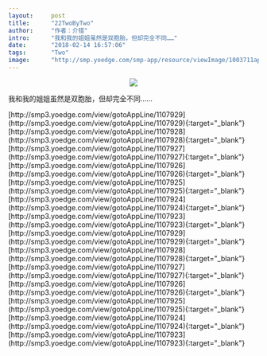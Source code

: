 ```yaml
---
layout:     post
title:      "22TwoByTwo"
author:     "作者：介错"
intro:      "我和我的姐姐虽然是双胞胎，但却完全不同……"
date:       "2018-02-14 16:57:06"
tags:       "Two"
image:      "http://smp.yoedge.com/smp-app/resource/viewImage/1003711appline.png"
---
```

<div style="text-align: center">
<p><img src="http://smp.yoedge.com/smp-app/resource/viewImage/1003711appline.png"/></p>
</div>
<p class="post-meta">
<span>我和我的姐姐虽然是双胞胎，但却完全不同……</span>
</p>
[http://smp3.yoedge.com/view/gotoAppLine/1107929](http://smp3.yoedge.com/view/gotoAppLine/1107929){:target="_blank"}
[http://smp3.yoedge.com/view/gotoAppLine/1107928](http://smp3.yoedge.com/view/gotoAppLine/1107928){:target="_blank"}
[http://smp3.yoedge.com/view/gotoAppLine/1107927](http://smp3.yoedge.com/view/gotoAppLine/1107927){:target="_blank"}
[http://smp3.yoedge.com/view/gotoAppLine/1107926](http://smp3.yoedge.com/view/gotoAppLine/1107926){:target="_blank"}
[http://smp3.yoedge.com/view/gotoAppLine/1107925](http://smp3.yoedge.com/view/gotoAppLine/1107925){:target="_blank"}
[http://smp3.yoedge.com/view/gotoAppLine/1107924](http://smp3.yoedge.com/view/gotoAppLine/1107924){:target="_blank"}
[http://smp3.yoedge.com/view/gotoAppLine/1107923](http://smp3.yoedge.com/view/gotoAppLine/1107923){:target="_blank"}
[http://smp3.yoedge.com/view/gotoAppLine/1107929](http://smp3.yoedge.com/view/gotoAppLine/1107929){:target="_blank"}
[http://smp3.yoedge.com/view/gotoAppLine/1107928](http://smp3.yoedge.com/view/gotoAppLine/1107928){:target="_blank"}
[http://smp3.yoedge.com/view/gotoAppLine/1107927](http://smp3.yoedge.com/view/gotoAppLine/1107927){:target="_blank"}
[http://smp3.yoedge.com/view/gotoAppLine/1107926](http://smp3.yoedge.com/view/gotoAppLine/1107926){:target="_blank"}
[http://smp3.yoedge.com/view/gotoAppLine/1107925](http://smp3.yoedge.com/view/gotoAppLine/1107925){:target="_blank"}
[http://smp3.yoedge.com/view/gotoAppLine/1107924](http://smp3.yoedge.com/view/gotoAppLine/1107924){:target="_blank"}
[http://smp3.yoedge.com/view/gotoAppLine/1107923](http://smp3.yoedge.com/view/gotoAppLine/1107923){:target="_blank"}


